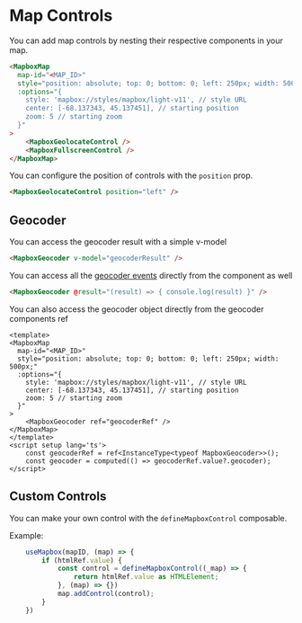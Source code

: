 # Map Controls

You can add map controls by nesting their respective components in your map.

```html
<MapboxMap
  map-id="<MAP_ID>"
  style="position: absolute; top: 0; bottom: 0; left: 250px; width: 500px;"
  :options="{
    style: 'mapbox://styles/mapbox/light-v11', // style URL
    center: [-68.137343, 45.137451], // starting position
    zoom: 5 // starting zoom
  }"
>
    <MapboxGeolocateControl />
    <MapboxFullscreenControl />
</MapboxMap>
```

You can configure the position of controls with the `position` prop.

```html
<MapboxGeolocateControl position="left" />
```

## Geocoder

You can access the geocoder result with a simple v-model

```html
<MapboxGeocoder v-model="geocoderResult" />
```

You can access all the [geocoder events](https://github.com/mapbox/mapbox-gl-geocoder/blob/main/API.md#on) directly from the component as well

```html
<MapboxGeocoder @result="(result) => { console.log(result) }" />
```

You can also access the geocoder object directly from the geocoder components ref

```vue
<template>
<MapboxMap
  map-id="<MAP_ID>"
  style="position: absolute; top: 0; bottom: 0; left: 250px; width: 500px;"
  :options="{
    style: 'mapbox://styles/mapbox/light-v11', // style URL
    center: [-68.137343, 45.137451], // starting position
    zoom: 5 // starting zoom
  }"
>
    <MapboxGeocoder ref="geocoderRef" />
</MapboxMap>
</template>
<script setup lang='ts'>
    const geocoderRef = ref<InstanceType<typeof MapboxGeocoder>>();
    const geocoder = computed(() => geocoderRef.value?.geocoder);
</script>
```

## Custom Controls

You can make your own control with the `defineMapboxControl` composable.

Example:
```js
    useMapbox(mapID, (map) => {
        if (htmlRef.value) {
            const control = defineMapboxControl((_map) => {
                return htmlRef.value as HTMLElement;
            }, (map) => {})
            map.addControl(control);
        }
    })
```
